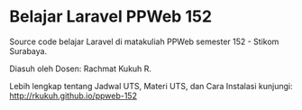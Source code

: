 # Belajar Laravel PPWeb 152

Source code belajar Laravel di matakuliah PPWeb semester 152 - Stikom Surabaya.

Diasuh oleh Dosen: Rachmat Kukuh R.

Lebih lengkap tentang Jadwal UTS, Materi UTS, dan Cara Instalasi kunjungi: http://rkukuh.github.io/ppweb-152
